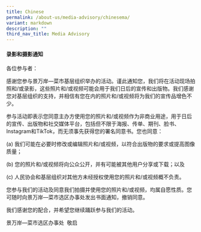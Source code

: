 ```yaml
---
title: Chinese
permalink: /about-us/media-advisory/chinesema/
variant: markdown
description: ""
third_nav_title: Media Advisory
---
```

#### 录影和摄影通知

各位参与者：

感谢您参与景万岸—菜市基层组织举办的活动。谨此通知您，我们将在活动现场拍照和/或录影，这些照片和/或视频可能会用于我们日后的宣传和出版物。我们感谢您对基层组织的支持，并相信有您在内的照片和/或视频将为我们的宣传品增色不少。

参与活动即表示您同意主办方使用您的照片和/或视频作为非商业用途，用于日后的宣传、出版物和社交媒体平台，包括但不限于海报、传单、期刊、脸书、Instagram和TikTok，而无须事先获得您的署名同意书。您也同意：

(a) 我们可能在必要时修改或编辑照片和/或视频，以符合出版物的要求或提高图像质量；

(b) 您的照片和/或视频将向公众公开，并有可能被其他用户分享或下载；以及

(c) 人民协会和基层组织对其他方未经授权使用您的照片和/或视频概不负责。

您参与我们的活动及同意我们拍摄并使用您的照片和/或视频，均属自愿性质。您可随时向景万岸—菜市选区办事处发出书面通知，撤销同意。

我们感谢您的配合，并希望您继续踊跃参与我们的活动。

景万岸—菜市选区办事处  敬启